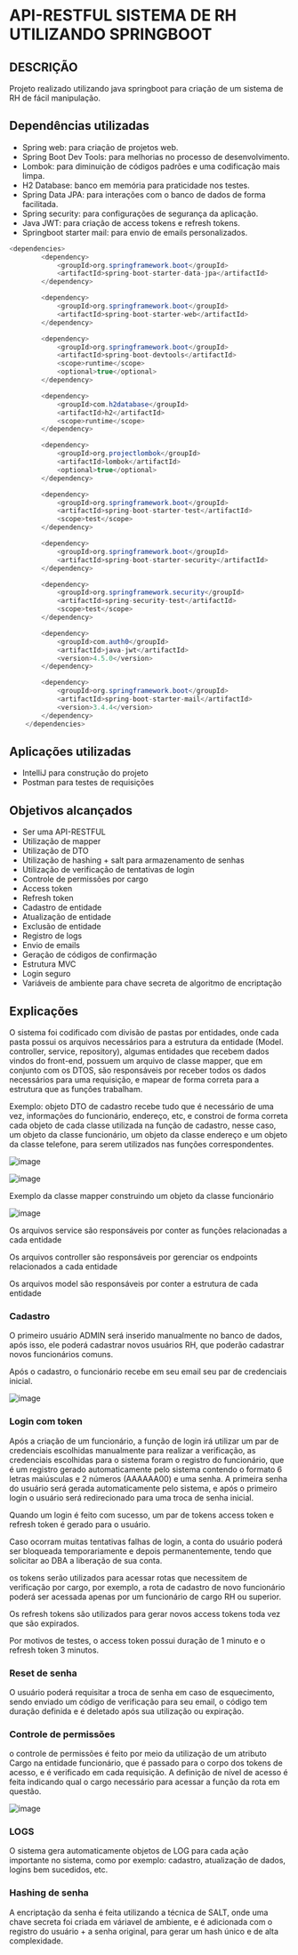 # API-RESTFUL SISTEMA DE RH UTILIZANDO SPRINGBOOT

## DESCRIÇÃO
Projeto realizado utilizando java springboot para criação de um sistema de RH de fácil manipulação.

## Dependências utilizadas

* Spring web: para criação de projetos web.
* Spring Boot Dev Tools: para melhorias no processo de desenvolvimento.
* Lombok: para diminuição de códigos padrões e uma codificação mais limpa.
* H2 Database: banco em memória para praticidade nos testes.
* Spring Data JPA: para interações com o banco de dados de forma facilitada.
* Spring security: para configurações de segurança da aplicação.
* Java JWT: para criação de access tokens e refresh tokens.
* Springboot starter mail: para envio de emails personalizados.

```java
<dependencies>
		<dependency>
			<groupId>org.springframework.boot</groupId>
			<artifactId>spring-boot-starter-data-jpa</artifactId>
		</dependency>

		<dependency>
			<groupId>org.springframework.boot</groupId>
			<artifactId>spring-boot-starter-web</artifactId>
		</dependency>

		<dependency>
			<groupId>org.springframework.boot</groupId>
			<artifactId>spring-boot-devtools</artifactId>
			<scope>runtime</scope>
			<optional>true</optional>
		</dependency>

		<dependency>
			<groupId>com.h2database</groupId>
			<artifactId>h2</artifactId>
			<scope>runtime</scope>
		</dependency>

		<dependency>
			<groupId>org.projectlombok</groupId>
			<artifactId>lombok</artifactId>
			<optional>true</optional>
		</dependency>

		<dependency>
			<groupId>org.springframework.boot</groupId>
			<artifactId>spring-boot-starter-test</artifactId>
			<scope>test</scope>
		</dependency>

		<dependency>
			<groupId>org.springframework.boot</groupId>
			<artifactId>spring-boot-starter-security</artifactId>
		</dependency>

		<dependency>
			<groupId>org.springframework.security</groupId>
			<artifactId>spring-security-test</artifactId>
			<scope>test</scope>
		</dependency>

		<dependency>
			<groupId>com.auth0</groupId>
			<artifactId>java-jwt</artifactId>
			<version>4.5.0</version>
		</dependency>

		<dependency>
			<groupId>org.springframework.boot</groupId>
			<artifactId>spring-boot-starter-mail</artifactId>
			<version>3.4.4</version>
		</dependency>
	</dependencies>
```

## Aplicações utilizadas
* IntelliJ para construção do projeto
* Postman para testes de requisições

## Objetivos alcançados

* Ser uma API-RESTFUL
* Utilização de mapper
* Utilização de DTO
* Utilização de hashing + salt para armazenamento de senhas
* Utilização de verificação de tentativas de login
* Controle de permissões por cargo
* Access token
* Refresh token
* Cadastro de entidade
* Atualização de entidade
* Exclusão de entidade
* Registro de logs
* Envio de emails
* Geração de códigos de confirmação
* Estrutura MVC
* Login seguro
* Variáveis de ambiente para chave secreta de algoritmo de encriptação

## Explicações

O sistema foi codificado com divisão de pastas por entidades, onde cada pasta possui os arquivos necessários para a estrutura da entidade (Model. controller, service, repository), algumas entidades que
recebem dados vindos do front-end, possuem um arquivo de classe mapper, que em conjunto com os DTOS, são responsáveis por receber todos os dados necessários para uma requisição, e mapear de forma correta 
para a estrutura que as funções trabalham.

Exemplo: objeto DTO de cadastro recebe tudo que é necessário de uma vez, informações do funcionário, endereço, etc, e constroi de forma correta cada objeto de cada classe utilizada na função de cadastro, 
nesse caso, um objeto da classe funcionário, um objeto da classe endereço e um objeto da classe telefone, para serem utilizados nas funções correspondentes.


![image](https://github.com/user-attachments/assets/573f24d5-cc14-4c25-bfd6-7057da2f81dc)

![image](https://github.com/user-attachments/assets/9a3a899f-77a5-4c09-a17b-163c15a3442a)

Exemplo da classe mapper construindo um objeto da classe funcionário

![image](https://github.com/user-attachments/assets/7c243701-5579-4f7a-8478-aabc00a2388e)

Os arquivos service são responsáveis por conter as funções relacionadas a cada entidade

Os arquivos controller são responsáveis por gerenciar os endpoints relacionados a cada entidade

Os arquivos model são responsáveis por conter a estrutura de cada entidade

### Cadastro

O primeiro usuário ADMIN será inserido manualmente no banco de dados, após isso, ele poderá cadastrar novos usuários RH, que poderão cadastrar novos funcionários comuns.

Após o cadastro, o funcionário recebe em seu email seu par de credenciais inicial.

![image](https://github.com/user-attachments/assets/d9fdf69f-44a5-4439-9559-c8f3c8f9aab5)


### Login com token

Após a criação de um funcionário, a função de login irá utilizar um par de credenciais escolhidas manualmente para realizar a verificação, as credenciais escolhidas para o sistema foram o registro do funcionário, que é um registro
gerado automaticamente pelo sistema contendo o formato 6 letras maiúsculas e 2 números (AAAAAA00) e uma senha. A primeira senha do usuário será gerada automaticamente pelo sistema, e após o primeiro login o usuário será redirecionado 
para uma troca de senha inicial.

Quando um login é feito com sucesso, um par de tokens access token e refresh token é gerado para o usuário.

Caso ocorram muitas tentativas falhas de login, a conta do usuário poderá ser bloqueada temporariamente e depois permanentemente, tendo que solicitar ao DBA a liberação de sua conta.

os tokens serão utilizados para acessar rotas que necessitem de verificação por cargo, por exemplo, a rota de cadastro de novo funcionário poderá ser acessada apenas por um funcionário de cargo RH ou superior.

Os refresh tokens são utilizados para gerar novos access tokens toda vez que são expirados. 

Por motivos de testes, o access token possui duração de 1 minuto e o refresh token 3 minutos.

### Reset de senha

O usuário poderá requisitar a troca de senha em caso de esquecimento, sendo enviado um código de verificação para seu email, o código tem duração definida e é deletado após sua utilização ou expiração.

### Controle de permissões

o controle de permissões é feito por meio da utilização de um atributo Cargo na entidade funcionário, que é passado para o corpo dos tokens de acesso, e é verificado em cada requisição. A definição de nível de acesso
é feita indicando qual o cargo necessário para acessar a função da rota em questão.

![image](https://github.com/user-attachments/assets/84985d41-8e50-45f7-88b5-1828016b38d1)

### LOGS

O sistema gera automaticamente objetos de LOG para cada ação importante no sistema, como por exemplo: cadastro, atualização de dados, logins bem sucedidos, etc.

### Hashing de senha

A encriptação da senha é feita utilizando a técnica de SALT, onde uma chave secreta foi criada em váriavel de ambiente, e é adicionada com o registro do usuário + a senha original, para gerar um hash único e de alta complexidade.

